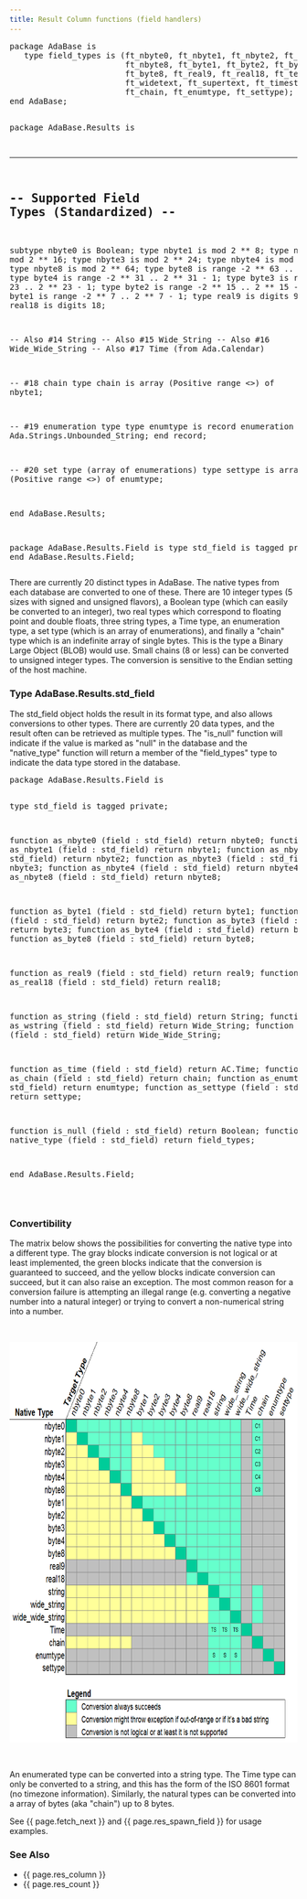 ```yaml
---
title: Result Column functions (field handlers)
---
```


<div class="leftside">
<pre class="code">
package AdaBase is
   type field_types is (ft_nbyte0, ft_nbyte1, ft_nbyte2, ft_nbyte3, ft_nbyte4,
                        ft_nbyte8, ft_byte1, ft_byte2, ft_byte3, ft_byte4,
                        ft_byte8, ft_real9, ft_real18, ft_textual,
                        ft_widetext, ft_supertext, ft_timestamp,
                        ft_chain, ft_enumtype, ft_settype);
end AdaBase;

package AdaBase.Results is

   -------------------------------------------
   --  Supported Field Types (Standardized) --
   -------------------------------------------

   subtype nbyte0 is Boolean;
   type nbyte1 is mod 2 ** 8;
   type nbyte2 is mod 2 ** 16;
   type nbyte3 is mod 2 ** 24;
   type nbyte4 is mod 2 ** 32;
   type nbyte8 is mod 2 ** 64;
   type byte8  is range -2 ** 63 .. 2 ** 63 - 1;
   type byte4  is range -2 ** 31 .. 2 ** 31 - 1;
   type byte3  is range -2 ** 23 .. 2 ** 23 - 1;
   type byte2  is range -2 ** 15 .. 2 ** 15 - 1;
   type byte1  is range -2 **  7 .. 2 **  7 - 1;
   type real9  is digits 9;
   type real18 is digits 18;

   --  Also #14 String 
   --  Also #15 Wide_String
   --  Also #16 Wide_Wide_String
   --  Also #17 Time (from Ada.Calendar)

   --  #18 chain
   type chain is array (Positive range <>) of nbyte1;

   --  #19 enumeration type
   type enumtype is record
      enumeration : Ada.Strings.Unbounded_String;
   end record;

   --  #20 set type (array of enumerations)
   type settype is array (Positive range <>) of enumtype;

end AdaBase.Results;

package AdaBase.Results.Field is
   type std_field is tagged private;
end AdaBase.Results.Field;
</pre>
<p>
There are currently 20 distinct types in AdaBase.  The native types from each
database are converted to one of these.  There are 10 integer types (5 sizes
with signed and unsigned flavors), a Boolean type (which can easily be
converted to an integer), two real types which correspond to floating point
and double floats, three string types, a Time type, an enumeration type, a set
type (which is an array of enumerations), and finally a "chain" type which is
an indefinite array of single bytes.  This is the type a Binary Large Object
(BLOB) would use.  Small chains (8 or less) can be converted to unsigned
integer types.  The conversion is sensitive to the Endian setting of the host
machine.
</p>

<h3>Type AdaBase.Results.std_field</h3>
<p>
The std_field object holds the result in its format type, and also allows
conversions to other types.  There are currently 20 data types, and the result
often can be retrieved as multiple types.  The "is_null" function will
indicate if the value is marked as "null" in the database and the
"native_type" function will return a member of the "field_types" type to
indicate the data type stored in the database.
</p>
<pre class="code">
package AdaBase.Results.Field is

   type std_field is tagged private;

   function as_nbyte0   (field : std_field) return nbyte0;
   function as_nbyte1   (field : std_field) return nbyte1;
   function as_nbyte2   (field : std_field) return nbyte2;
   function as_nbyte3   (field : std_field) return nbyte3;
   function as_nbyte4   (field : std_field) return nbyte4;
   function as_nbyte8   (field : std_field) return nbyte8;

   function as_byte1    (field : std_field) return byte1;
   function as_byte2    (field : std_field) return byte2;
   function as_byte3    (field : std_field) return byte3;
   function as_byte4    (field : std_field) return byte4;
   function as_byte8    (field : std_field) return byte8;

   function as_real9    (field : std_field) return real9;
   function as_real18   (field : std_field) return real18;

   function as_string   (field : std_field) return String;
   function as_wstring  (field : std_field) return Wide_String;
   function as_wwstring (field : std_field) return Wide_Wide_String;

   function as_time     (field : std_field) return AC.Time;
   function as_chain    (field : std_field) return chain;
   function as_enumtype (field : std_field) return enumtype;
   function as_settype  (field : std_field) return settype;

   function is_null     (field : std_field) return Boolean;
   function native_type (field : std_field) return field_types;

end AdaBase.Results.Field;
</pre>
<br/>
<h3>Convertibility</h3>
<p>
The matrix below shows the possibilities for converting the native type into a
different type.  The gray blocks indicate conversion is not logical or at least
implemented, the green blocks indicate that the conversion is guaranteed to
succeed, and the yellow blocks indicate conversion can succeed, but it can also
raise an exception.  The most common reason for a conversion failure is
attempting an illegal range (e.g. converting a negative number into a natural
integer) or trying to convert a non-numerical string into a number.
</p>
<br/>
<p style="text-align:center">
<img src="img/conversions.png" height="700" width="680"/>
</p>
<br/>
<p>
An enumerated type can be converted into a string type.  The
Time type can only be converted to a string, and this has the form of the
ISO 8601 format (no timezone information).  Similarly, the natural types can
be converted into a array of bytes (aka "chain") up to 8 bytes.
</p>
<p class="caption">See {{ page.fetch_next }} and {{ page.res_spawn_field }}
for usage examples.</p>
</div>
<div class="sidenav">
  <h3>See Also</h3>
  <ul>
    <li>{{ page.res_column }}</li>
    <li>{{ page.res_count }}</li>
  </ul>
</div>
